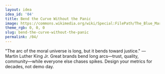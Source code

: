 ```yaml
---
layout: idea
idea_id: '04'
title: Bend the Curve Without the Panic
image: https://commons.wikimedia.org/wiki/Special:FilePath/The_Blue_Marble.jpg
theme_rgb: 0, 0, 0
slug: bend-the-curve-without-the-panic
permalink: /04/
---
```


"The arc of the moral universe is long, but it bends toward justice." — Martin Luther King Jr. Great brands bend long arcs—trust, quality, community—while everyone else chases spikes. Design your metrics for decades, not demo day.
